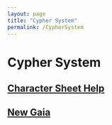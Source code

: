```yaml
---
layout: page
title: "Cypher System"
permalink: /CypherSystem
---
```


# Cypher System

## [Character Sheet Help]()

## [New Gaia]()